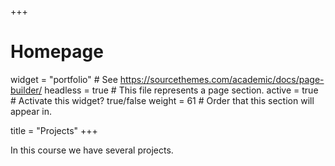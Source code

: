 +++
# Homepage

widget = "portfolio" # See https://sourcethemes.com/academic/docs/page-builder/ 
headless = true  # This file represents a page section.
active = true  # Activate this widget? true/false
weight = 61  # Order that this section will appear in.

title = "Projects"
+++

In this course we have several projects. 